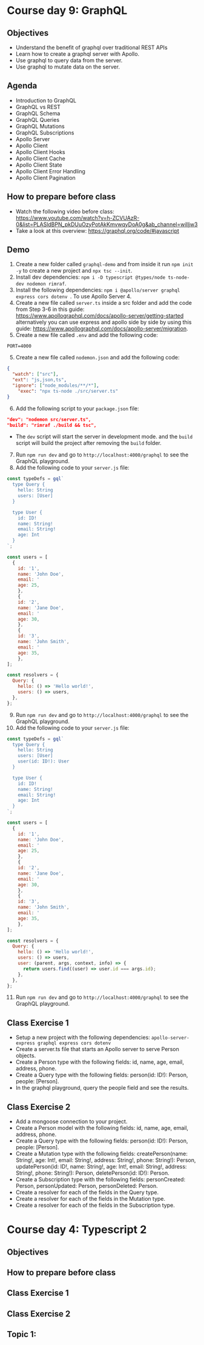 # Course day 9: GraphQL

## Objectives
- Understand the benefit of graphql over traditional REST APIs
- Learn how to create a graphql server with Apollo.
- Use graphql to query data from the server.
- Use graphql to mutate data on the server. 


## Agenda
- Introduction to GraphQL
- GraphQL vs REST
- GraphQL Schema
- GraphQL Queries
- GraphQL Mutations
- GraphQL Subscriptions
- Apollo Server
- Apollo Client
- Apollo Client Hooks
- Apollo Client Cache
- Apollo Client State
- Apollo Client Error Handling
- Apollo Client Pagination

## How to prepare before class
- Watch the following video before class: https://www.youtube.com/watch?v=h-ZCVUAzR-0&list=PLASldBPN_pkDUuOzyPotAkKmvwqyDoA0g&ab_channel=willjw3
- Take a look at this overview: https://graphql.org/code/#javascript

## Demo
1. Create a new folder called `graphql-demo` and from inside it run `npm init -y` to create a new project and `npx tsc --init`.
2. Install dev dependencies: `npm i -D typescript @types/node ts-node-dev nodemon rimraf`.
3. Install the following dependencies: `npm i @apollo/server graphql express cors dotenv `. To use Apollo Server 4.
4. Create a new file called `server.ts` inside a src folder and add the code from Step 3-6 in this guide: https://www.apollographql.com/docs/apollo-server/getting-started alternatively you can use express and apollo side by side by using this guide: https://www.apollographql.com/docs/apollo-server/migration.
5. Create a new file called `.env` and add the following code:
```
PORT=4000
```
5. Create a new file called `nodemon.json` and add the following code:
```json
{
  "watch": ["src"],
  "ext": "js,json,ts",
  "ignore": ["node_modules/**/*"],
    "exec": "npx ts-node ./src/server.ts"
}
```
6. Add the following script to your `package.json` file:
```json
"dev": "nodemon src/server.ts",
"build": "rimraf ./build && tsc",
```
  - The `dev` script will start the server in development mode. and the `build` script will build the project after removing the `build` folder.
7. Run `npm run dev` and go to `http://localhost:4000/graphql` to see the GraphQL playground.
8. Add the following code to your `server.js` file:
```js
const typeDefs = gql`
  type Query {
    hello: String
    users: [User]
  }

  type User {
    id: ID!
    name: String!
    email: String!
    age: Int
  }
`;

const users = [
  {
    id: '1',
    name: 'John Doe',
    email: '
    age: 25,
    },
    {
    id: '2',
    name: 'Jane Doe',
    email: '
    age: 30,
    },
    {
    id: '3',
    name: 'John Smith',
    email: '
    age: 35,
    },
];

const resolvers = {
  Query: {
    hello: () => 'Hello world!',
    users: () => users,
  },
};
```
9. Run `npm run dev` and go to `http://localhost:4000/graphql` to see the GraphQL playground.
10. Add the following code to your `server.js` file:
```js
const typeDefs = gql`
  type Query {
    hello: String
    users: [User]
    user(id: ID!): User
  }

  type User {
    id: ID!
    name: String!
    email: String!
    age: Int
  }
`;

const users = [
  {
    id: '1',
    name: 'John Doe',
    email: '
    age: 25,
    },
    {
    id: '2',
    name: 'Jane Doe',
    email: '
    age: 30,
    },
    {
    id: '3',
    name: 'John Smith',
    email: '
    age: 35,
    },
];

const resolvers = {
  Query: {
    hello: () => 'Hello world!',
    users: () => users,
    user: (parent, args, context, info) => {
      return users.find((user) => user.id === args.id);
    },
  },
};
```
11. Run `npm run dev` and go to `http://localhost:4000/graphql` to see the GraphQL playground.


## Class Exercise 1
- Setup a new project with the following dependencies: `apollo-server-express graphql express cors dotenv` 
- Create a server.ts file that starts an Apollo server to serve Person objects.
- Create a Person type with the following fields: id, name, age, email, address, phone.
- Create a Query type with the following fields: person(id: ID!): Person, people: [Person].
- In the graphql playground, query the people field and see the results. 

## Class Exercise 2
- Add a mongoose connection to your project.
- Create a Person model with the following fields: id, name, age, email, address, phone.
- Create a Query type with the following fields: person(id: ID!): Person, people: [Person].
- Create a Mutation type with the following fields: createPerson(name: String!, age: Int!, email: String!, address: String!, phone: String!): Person, updatePerson(id: ID!, name: String!, age: Int!, email: String!, address: String!, phone: String!): Person, deletePerson(id: ID!): Person.
- Create a Subscription type with the following fields: personCreated: Person, personUpdated: Person, personDeleted: Person.
- Create a resolver for each of the fields in the Query type.
- Create a resolver for each of the fields in the Mutation type.
- Create a resolver for each of the fields in the Subscription type.

# Course day 4: Typescript 2

## Objectives


## How to prepare before class


## Class Exercise 1

## Class Exercise 2


## Topic 1:

